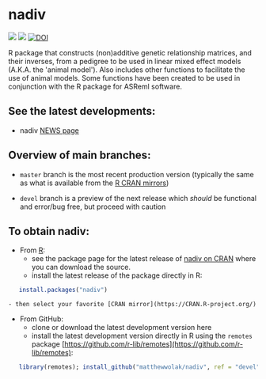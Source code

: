 # nadiv
[![](https://www.r-pkg.org/badges/version/nadiv)](https://cran.r-project.org/package=nadiv)
[![](https://cranlogs.r-pkg.org/badges/grand-total/nadiv)](https://cranlogs.r-pkg.org/badges/grand-total/nadiv)
[![DOI](https://zenodo.org/badge/DOI/10.5281/zenodo.11371698.svg)](https://doi.org/10.5281/zenodo.11371698)


R package that constructs (non)additive genetic relationship matrices, and their inverses, from a pedigree to be used in linear mixed effect models (A.K.A. the 'animal model'). Also includes other functions to facilitate the use of animal models. Some functions have been created to be used in conjunction with the R package for ASReml software.

## See the latest developments:
  - nadiv [NEWS page](https://github.com/matthewwolak/nadiv/blob/master/NEWS.md)

## Overview of main branches:
  - `master` branch is the most recent production version (typically the same as what is available from the [R CRAN mirrors](https://cran.r-project.org/))
 
  - `devel` branch is a preview of the next release which _should_ be functional and error/bug free, but proceed with caution


## To obtain nadiv:
  - From [R](https://CRAN.R-project.org/):
    - see the package page for the latest release of [nadiv on CRAN](https://CRAN.R-project.org/package=nadiv) where you can download the source.
    - install the latest release of the package directly in R:
```R
   install.packages("nadiv")
```
    - then select your favorite [CRAN mirror](https://CRAN.R-project.org/)
   
  - From GitHub:
    - clone or download the latest development version here
    - install the latest development version directly in R using the `remotes` package [https://github.com/r-lib/remotes](https://github.com/r-lib/remotes):
```R
   library(remotes); install_github("matthewwolak/nadiv", ref = "devel")
```

